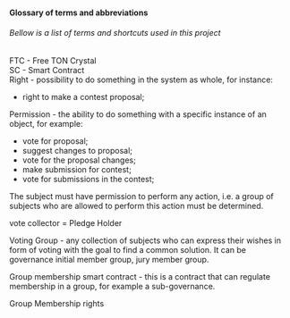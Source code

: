 #### Glossary of terms and abbreviations  
  
###### Bellow is a list of terms and shortcuts used in this project  
  
FTC - Free TON Crystal  
SC - Smart Contract  
Right - possibility to do something in the system as whole, for instance:  
- right to make a contest proposal;  
  
Permission - the ability to do something with a specific instance of an object, 
for example:  
- vote for proposal;  
- suggest changes to proposal;  
- vote for the proposal changes;  
- make submission for contest;  
- vote for submissions in the contest;  

The subject must have permission to perform any action, 
i.e. a group of subjects who are allowed to perform this action must be determined.  
  
vote collector = Pledge Holder  
  
Voting Group - any collection of subjects who can express their wishes in form of voting
with the goal to find a common solution. It can be governance initial member group, jury member group.  
  
Group membership smart contract - this is a contract that can regulate membership in a group, for example a sub-governance.  
  
Group Membership rights  
  
  
  
  
  
  
  
  
  